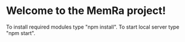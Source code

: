 # Welcome to the MemRa project! 
  To install required modules type "npm install".
  To start local server type "npm start".
